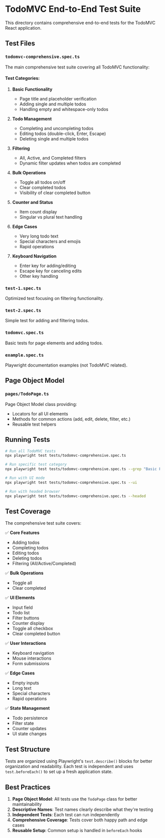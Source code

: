 # TodoMVC End-to-End Test Suite

This directory contains comprehensive end-to-end tests for the TodoMVC React application.

## Test Files

### `todomvc-comprehensive.spec.ts`
The main comprehensive test suite covering all TodoMVC functionality:

#### Test Categories:

1. **Basic Functionality**
   - Page title and placeholder verification
   - Adding single and multiple todos
   - Handling empty and whitespace-only todos

2. **Todo Management**
   - Completing and uncompleting todos
   - Editing todos (double-click, Enter, Escape)
   - Deleting single and multiple todos

3. **Filtering**
   - All, Active, and Completed filters
   - Dynamic filter updates when todos are completed

4. **Bulk Operations**
   - Toggle all todos on/off
   - Clear completed todos
   - Visibility of clear completed button

5. **Counter and Status**
   - Item count display
   - Singular vs plural text handling

6. **Edge Cases**
   - Very long todo text
   - Special characters and emojis
   - Rapid operations

7. **Keyboard Navigation**
   - Enter key for adding/editing
   - Escape key for canceling edits
   - Other key handling

### `test-1.spec.ts`
Optimized test focusing on filtering functionality.

### `test-2.spec.ts`
Simple test for adding and filtering todos.

### `todomvc.spec.ts`
Basic tests for page elements and adding todos.

### `example.spec.ts`
Playwright documentation examples (not TodoMVC related).

## Page Object Model

### `pages/TodoPage.ts`
Page Object Model class providing:
- Locators for all UI elements
- Methods for common actions (add, edit, delete, filter, etc.)
- Reusable test helpers

## Running Tests

```bash
# Run all TodoMVC tests
npx playwright test tests/todomvc-comprehensive.spec.ts

# Run specific test category
npx playwright test tests/todomvc-comprehensive.spec.ts --grep "Basic Functionality"

# Run with UI mode
npx playwright test tests/todomvc-comprehensive.spec.ts --ui

# Run with headed browser
npx playwright test tests/todomvc-comprehensive.spec.ts --headed
```

## Test Coverage

The comprehensive test suite covers:

✅ **Core Features**
- Adding todos
- Completing todos
- Editing todos
- Deleting todos
- Filtering (All/Active/Completed)

✅ **Bulk Operations**
- Toggle all
- Clear completed

✅ **UI Elements**
- Input field
- Todo list
- Filter buttons
- Counter display
- Toggle all checkbox
- Clear completed button

✅ **User Interactions**
- Keyboard navigation
- Mouse interactions
- Form submissions

✅ **Edge Cases**
- Empty inputs
- Long text
- Special characters
- Rapid operations

✅ **State Management**
- Todo persistence
- Filter state
- Counter updates
- UI state changes

## Test Structure

Tests are organized using Playwright's `test.describe()` blocks for better organization and readability. Each test is independent and uses `test.beforeEach()` to set up a fresh application state.

## Best Practices

1. **Page Object Model**: All tests use the `TodoPage` class for better maintainability
2. **Descriptive Names**: Test names clearly describe what they're testing
3. **Independent Tests**: Each test can run independently
4. **Comprehensive Coverage**: Tests cover both happy path and edge cases
5. **Reusable Setup**: Common setup is handled in `beforeEach` hooks 